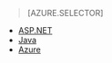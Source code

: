 > [AZURE.SELECTOR]
- [ASP.NET](/documentation/articles/app-insights-dependencies)
- [Java](/documentation/articles/app-insights-java-agent)
- [Azure](/documentation/articles/insights-perf-analytics)